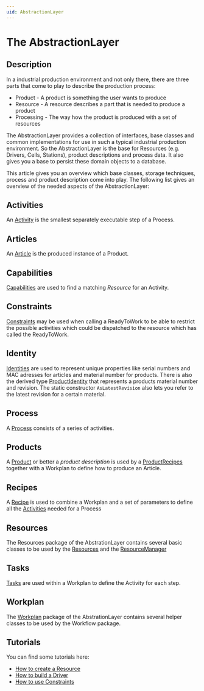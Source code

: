 ```yaml
---
uid: AbstractionLayer
---
```

# The AbstractionLayer

## Description

In a industrial production environment and not only there, there are three parts that come to play to describe the production process:

* Product - A product is something the user wants to produce
* Resource - A resource describes a part that is needed to produce a product
* Processing - The way how the product is produced with a set of resources

The AbstractionLayer provides a collection of interfaces, base classes and common implementations for use in such a typical industrial production environment.
So the AbstractionLayer is the base for Resources (e.g. Drivers, Cells, Stations), product descriptions and process data. It also gives you a base to persist these domain objects to a database.

This article gives you an overview which base classes, storage techniques, process and product description come into play. The following list gives an overview of the needed aspects of the AbstractionLayer:

## Activities

An [Activity](xref:Activities) is the smallest separately executable step of a Process.

## Articles

An [Article](xref:Marvin.AbstractionLayer.Article) is the produced instance of a Product.

## Capabilities

[Capabilities](xref:Capabilities) are used to find a matching *Resource* for an Activity.

## Constraints

[Constraints](xref:Constraints) may be used when calling a ReadyToWork to be able to restrict the possible activities which could be dispatched to the resource which has called the ReadyToWork.

## Identity

[Identities](xref:Marvin.AbstractionLayer.Identity.IIdentity) are used to represent unique properties like serial numbers and MAC adresses for articles and material number for products. There is also the derived type [ProductIdentity](xref:Marvin.AbstractionLayer.ProductIdentity) that represents a products material number and revision. The static constructor `AsLatestRevision` also lets you refer to the latest revision for a certain material.

## Process

A [Process](xref:Processes) consists of a series of activities.

## Products

A [Product](xref:Marvin.AbstractionLayer.IProduct) or better a *product description* is used by a [ProductRecipes](xref:Marvin.AbstractionLayer.ProductRecipe) together with a Workplan to define how to produce an Article.

## Recipes

A [Recipe](xref:Marvin.AbstractionLayer.Recipe) is used to combine a Workplan and a set of parameters to define all the [Activities](xref:abstractionlayer-Activities) needed for a Process

## Resources

The Resources package of the AbstrationLayer contains several basic classes to be used by the [Resources](xref:Marvin.Resources.IResource) and the [ResourceManager](xref:ResourceManagement)

## Tasks

[Tasks](xref:Tasks) are used within a Workplan to define the Activity for each step.

## Workplan

The [Workplan](xref:Workplans) package of the AbstrationLayer contains several helper classes to be used by the Workflow package.

## Tutorials

You can find some tutorials here:

- [How to create a Resource](xref:HowToCreateAResource)
- [How to build a Driver](xref:HowToBuildADriver)
- [How to use Constraints](xref:HowToUseConstraints)